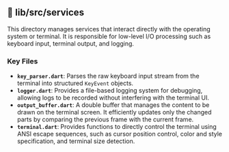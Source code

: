 ## 📁 lib/src/services

This directory manages services that interact directly with the operating system or terminal. It is responsible for low-level I/O processing such as keyboard input, terminal output, and logging.

### Key Files

- **`key_parser.dart`**: Parses the raw keyboard input stream from the terminal into structured `KeyEvent` objects.
- **`logger.dart`**: Provides a file-based logging system for debugging, allowing logs to be recorded without interfering with the terminal UI.
- **`output_buffer.dart`**: A double buffer that manages the content to be drawn on the terminal screen. It efficiently updates only the changed parts by comparing the previous frame with the current frame.
- **`terminal.dart`**: Provides functions to directly control the terminal using ANSI escape sequences, such as cursor position control, color and style specification, and terminal size detection.
